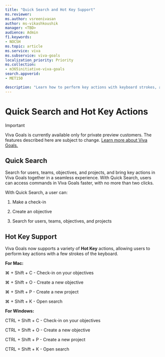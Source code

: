 ```yaml
---
title: "Quick Search and Hot Key Support"
ms.reviewer: 
ms.author: vsreenivasan
author: ms-vikashkoushik
manager: <TBD>
audience: Admin
f1.keywords:
- NOCSH
ms.topic: article
ms.service: viva
ms.subservice: viva-goals
localization_priority: Priority
ms.collection:  
- m365initiative-viva-goals
search.appverid:
- MET150

description: "Learn how to perform key actions with keyboard strokes, and the ability to search."
---
```


# Quick Search and Hot Key Actions

> [!IMPORTANT]
> Viva Goals is currently available only for private preview customers. The features described here are subject to change. [Learn more about Viva Goals.](https://go.microsoft.com/fwlink/?linkid=2189933)

## Quick Search

Search for users, teams, objectives, and projects, and bring key actions in Viva Goals together in a seamless experience. With Quick Search, users can access commands in Viva Goals faster, with no more than two clicks.

With Quick Search, a user can:

1. Make a check-in

2. Create an objective

3. Search for users, teams, objectives, and projects

## Hot Key Support

Viva Goals now supports a variety of **Hot Key** actions, allowing users to perform key actions with a few strokes of the keyboard.

**For Mac:**

⌘ + Shift + C - Check-in on your objectives

⌘ + Shift + O - Create a new objective

⌘ + Shift + P - Create a new project

⌘ + Shift + K - Open search

**For Windows:**

CTRL + Shift + C - Check-in on your objectives

CTRL + Shift + O - Create a new objective

CTRL + Shift + P - Create a new project

CTRL + Shift + K - Open search
